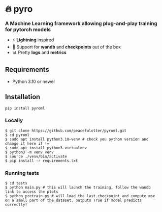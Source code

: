 # 🔥 pyro

<b style='font-size:16px'>A Machine Learning framework allowing plug-and-play training for pytorch models</b>

-   ⚡ <b>Lightning</b> inspired
-   💾 Support for <b>wandb</b> and <b>checkpoints</b> out of the box
-   📊 Pretty <b>logs</b> and <b>metrics</b>

## Requirements

-   Python 3.10 or newer

## Installation

```shell
pip install pyroml
```

### Locally

```shell
$ git clone https://github.com/peacefulotter/pyroml.git
$ cd pyroml
$ sudo apt install python3.10-venv # check you python version and change it here if !=
$ sudo apt install python3-virtualenv
$ python3 -m venv venv
$ source ./venv/bin/activate
$ pip install -r requirements.txt
```

### Running tests

```shell
$ cd tests
$ python main.py # this will launch the training, follow the wandb link to access the plots
$ python pretrain.py # will load the last checkpoint and compute mse on a small part of the dataset, outputs True if model predicts correctly!
```
